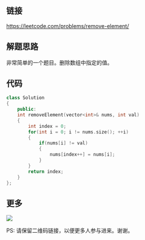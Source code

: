 ## 链接


https://leetcode.com/problems/remove-element/


## 解题思路

非常简单的一个题目。删除数组中指定的值。


## 代码


```c++
class Solution
{
	public:
	int removeElement(vector<int>& nums, int val)
	{
		int index = 0;
		for(int i = 0; i != nums.size(); ++i)
		{
			if(nums[i] != val)
			{
				nums[index++] = nums[i];
			}
		}
		return index;
	}
};
```



## 更多

![](https://github.com/githubwoniu/learnprogram/blob/master/image/erweima.png)

PS: 请保留二维码链接，以便更多人参与进来。谢谢。
